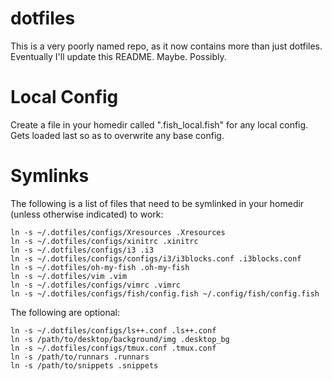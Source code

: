dotfiles
========

This is a very poorly named repo, as it now contains more than just dotfiles. Eventually I'll update this README. Maybe. Possibly.

Local Config
============

Create a file in your homedir called ".fish_local.fish" for any local config. Gets loaded last so as to overwrite any base config.

Symlinks
========

The following is a list of files that need to be symlinked in your homedir (unless otherwise indicated) to work:

```
ln -s ~/.dotfiles/configs/Xresources .Xresources
ln -s ~/.dotfiles/configs/xinitrc .xinitrc
ln -s ~/.dotfiles/configs/i3 .i3
ln -s ~/.dotfiles/configs/configs/i3/i3blocks.conf .i3blocks.conf
ln -s ~/.dotfiles/oh-my-fish .oh-my-fish
ln -s ~/.dotfiles/vim .vim
ln -s ~/.dotfiles/configs/vimrc .vimrc
ln -s ~/.dotfiles/configs/fish/config.fish ~/.config/fish/config.fish
```

The following are optional:

```
ln -s ~/.dotfiles/configs/ls++.conf .ls++.conf
ln -s /path/to/desktop/background/img .desktop_bg
ln -s ~/.dotfiles/configs/tmux.conf .tmux.conf
ln -s /path/to/runnars .runnars
ln -s /path/to/snippets .snippets
```
